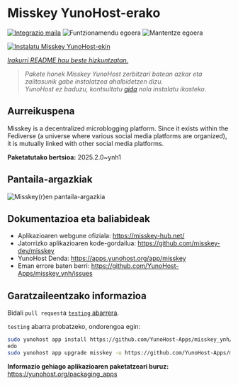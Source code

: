 <!--
Ohart ongi: README hau automatikoki sortu da <https://github.com/YunoHost/apps/tree/master/tools/readme_generator>ri esker
EZ editatu eskuz.
-->

# Misskey YunoHost-erako

[![Integrazio maila](https://apps.yunohost.org/badge/integration/misskey)](https://ci-apps.yunohost.org/ci/apps/misskey/)
![Funtzionamendu egoera](https://apps.yunohost.org/badge/state/misskey)
![Mantentze egoera](https://apps.yunohost.org/badge/maintained/misskey)

[![Instalatu Misskey YunoHost-ekin](https://install-app.yunohost.org/install-with-yunohost.svg)](https://install-app.yunohost.org/?app=misskey)

*[Irakurri README hau beste hizkuntzatan.](./ALL_README.md)*

> *Pakete honek Misskey YunoHost zerbitzari batean azkar eta zailtasunik gabe instalatzea ahalbidetzen dizu.*  
> *YunoHost ez baduzu, kontsultatu [gida](https://yunohost.org/install) nola instalatu ikasteko.*

## Aurreikuspena

Misskey is a decentralized microblogging platform. Since it exists within the Fediverse (a universe where various social media platforms are organized), it is mutually linked with other social media platforms.


**Paketatutako bertsioa:** 2025.2.0~ynh1

## Pantaila-argazkiak

![Misskey(r)en pantaila-argazkia](./doc/screenshots/screenshot-desktop.png)

## Dokumentazioa eta baliabideak

- Aplikazioaren webgune ofiziala: <https://misskey-hub.net/>
- Jatorrizko aplikazioaren kode-gordailua: <https://github.com/misskey-dev/misskey>
- YunoHost Denda: <https://apps.yunohost.org/app/misskey>
- Eman errore baten berri: <https://github.com/YunoHost-Apps/misskey_ynh/issues>

## Garatzaileentzako informazioa

Bidali `pull request`a [`testing` abarrera](https://github.com/YunoHost-Apps/misskey_ynh/tree/testing).

`testing` abarra probatzeko, ondorengoa egin:

```bash
sudo yunohost app install https://github.com/YunoHost-Apps/misskey_ynh/tree/testing --debug
edo
sudo yunohost app upgrade misskey -u https://github.com/YunoHost-Apps/misskey_ynh/tree/testing --debug
```

**Informazio gehiago aplikazioaren paketatzeari buruz:** <https://yunohost.org/packaging_apps>
